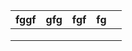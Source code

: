 |  fggf     |  gfg     |  fgf    |   fg    |       |
|---    |:-:    |:-:    |:-:    |--:    |
|       |       |       |       |       |
|       |       |       |       |       |
|       |       |       |       |       |





